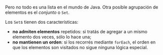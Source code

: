 Pero no todo es una lista en el mundo de Java. Otra posible agrupación de elementos es el _conjunto_ o `Set`. 

Los `Set`s tienen dos características:
  * **no admiten elementos** repetidos: si tratás de agregar a un mismo elemento dos veces, sólo lo hace una;
  * **no mantienen un orden**: si los recorrés mediante `forEach`, el orden en que los elementos son visitados no sigue ninguna lógica especial. 